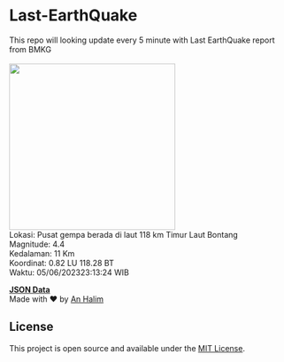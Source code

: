 # Last-EarthQuake
This repo will looking update every 5 minute with Last EarthQuake report from BMKG
<br>
<br>
<img src="https://static.bmkg.go.id/20230605231324.mmi.jpg" width="300"/>
<br>
Lokasi: Pusat gempa berada di laut 118 km Timur Laut Bontang <br>
Magnitude: 4.4 <br>
Kedalaman: 11 Km <br>
Koordinat: 0.82 LU 118.28 BT <br>
Waktu: 05/06/202323:13:24 WIB <br>

<a href="./data/data.json">**JSON Data**</a>
<br>
Made with ❤️ by <a href="https://github.com/an-halim">An Halim</a>
## License

This project is open source and available under the [MIT License](LICENSE).
